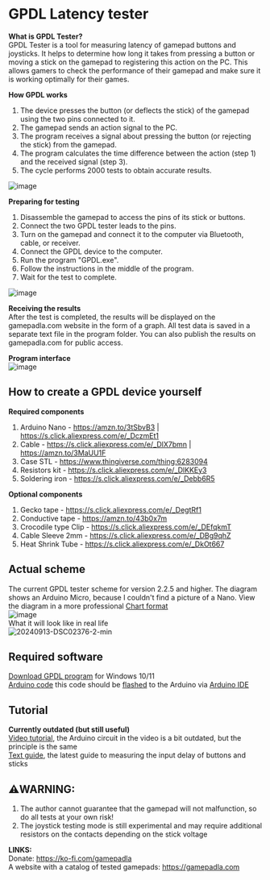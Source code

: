 # GPDL Latency tester
**What is GPDL Tester?**  
GPDL Tester is a tool for measuring latency of gamepad buttons and joysticks. It helps to determine how long it takes from pressing a button or moving a stick on the gamepad to registering this action on the PC. This allows gamers to check the performance of their gamepad and make sure it is working optimally for their games.  

**How GPDL works**  
1. The device presses the button (or deflects the stick) of the gamepad using the two pins connected to it.
3. The gamepad sends an action signal to the PC.
4. The program receives a signal about pressing the button (or rejecting the stick) from the gamepad.
5. The program calculates the time difference between the action (step 1) and the received signal (step 3).
6. The cycle performs 2000 tests to obtain accurate results.

![image](https://github.com/user-attachments/assets/2f5dc737-cd30-4101-bacd-b26d53251c3e)

**Preparing for testing**  
1. Disassemble the gamepad to access the pins of its stіck or buttons.
2. Connect the two GPDL tester leads to the pins.
3. Turn on the gamepad and connect it to the computer via Bluetooth, cable, or receiver.
4. Connect the GPDL device to the computer.
5. Run the program "GPDL.exe".
6. Follow the instructions in the middle of the program.
7. Wait for the test to complete.

![image](https://github.com/cakama3a/GPDL/assets/15096106/7b21cc91-586f-4afc-82be-c4194e565790)  

**Receiving the results**  
After the test is completed, the results will be displayed on the gamepadla.com website in the form of a graph. All test data is saved in a separate text file in the program folder. You can also publish the results on gamepadla.com for public access.  

**Program interface**  
![image](https://github.com/cakama3a/GPDL/assets/15096106/f36c402c-d134-44ec-a0d6-25c60e4cc688)

## How to create a GPDL device yourself
**Required components**
1. Arduino Nano - https://amzn.to/3tSbvB3 | https://s.click.aliexpress.com/e/_DczmEt1
2. Cable - https://s.click.aliexpress.com/e/_DlX7bmn | https://amzn.to/3MaUU1F
3. Case STL - https://www.thingiverse.com/thing:6283094
4. Resistors kit - https://s.click.aliexpress.com/e/_DlKKEy3
5. Soldering iron - https://s.click.aliexpress.com/e/_Debb6R5
   
**Optional components**  
1. Gecko tape - https://s.click.aliexpress.com/e/_DegtRf1
2. Conductive tape - https://amzn.to/43b0x7m
3. Crocodile type Clip - https://s.click.aliexpress.com/e/_DEfqkmT
4. Cable Sleeve 2mm - https://s.click.aliexpress.com/e/_DBg9qhZ
5. Heat Shrink Tube - https://s.click.aliexpress.com/e/_DkOt667

## Actual scheme
The current GPDL tester scheme for version 2.2.5 and higher. The diagram shows an Arduino Micro, because I couldn't find a picture of a Nano. View the diagram in a more professional [Chart format](https://wokwi.com/projects/404185236840396801)  
![image](https://github.com/user-attachments/assets/a04ac64a-1dc5-4e2e-bec9-8d100f0c104b)  
What it will look like in real life  
![20240913-DSC02376-2-min](https://github.com/user-attachments/assets/e2e684c4-c70a-4593-8277-a309fddfc6f2)  


## Required software
[Download GPDL program](https://github.com/cakama3a/GPDL/tree/StickTest/dist) for Windows 10/11  
[Arduino code](https://github.com/cakama3a/GPDL/blob/StickTest/Arduino.ino) this code should be [flashed](https://gamepadla.com/updating-gpdl-firmware.pdl) to the Arduino via [Arduino IDE](https://www.arduino.cc/en/software/)  

## Tutorial
**Currently outdated (but still useful)**  
[Video tutorial](https://www.youtube.com/watch?v=epm2li1hrK8), the Arduino circuit in the video is a bit outdated, but the principle is the same  
[Text guide](https://gamepadla.com/a-guide-to-using-a-gpdl-tester-to-measure-gamepad-latency.pdl), the latest guide to measuring the input delay of buttons and sticks  



## ⚠️WARNING:
1. The author cannot guarantee that the gamepad will not malfunction, so do all tests at your own risk!  
2. The joystick testing mode is still experimental and may require additional resistors on the contacts depending on the stick voltage  

**LINKS:**  
Donate: https://ko-fi.com/gamepadla  
A website with a catalog of tested gamepads: https://gamepadla.com  

